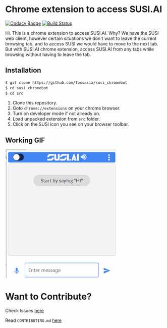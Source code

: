 # Chrome extension to access SUSI.AI

[![Codacy Badge](https://api.codacy.com/project/badge/Grade/98a620d9aed84320ab5d38e03e23a09b)](https://www.codacy.com/app/zamhaq/susi_chromebot?utm_source=github.com&utm_medium=referral&utm_content=fossasia/susi_chromebot&utm_campaign=badger)
[![Build Status](https://travis-ci.org/fossasia/susi_chromebot.svg?branch=master)](https://travis-ci.org/fossasia/susi_chromebot)

Hi. This is a chrome extension to access SUSI.AI.
Why? We have the SUSI web client, however certain situations we don't want to leave the current browsing tab, and to access SUSI we would have to move to the next tab. But with SUSI.AI chrome extension, access SUSI.AI from any tabs while browsing without having to leave the tab.

## Installation

```sh
$ git clone https://github.com/fossasia/susi_chromebot
$ cd susi_chromebot
$ cd src
```

1. Clone this repository.
2. Goto `chrome://extensions` on your chrome browser.
3. Turn on developer mode if not already on.
4. Load unpacked extension from `src` folder.
5. Click on the SUSI icon you see on your browser toolbar.

## Working GIF

![SUSI_CHROMEBOT_GIF](https://github.com/fossasia/susi_chromebot/blob/master/susi_chromebot.gif)


# Want to Contribute?

Check Issues [here](https://github.com/fossasia/susi_chromebot/issues)

Read `CONTRIBUTING.md` [here](https://github.com/fossasia/susi_chromebot/blob/master/CONTRIBUTING.md)

